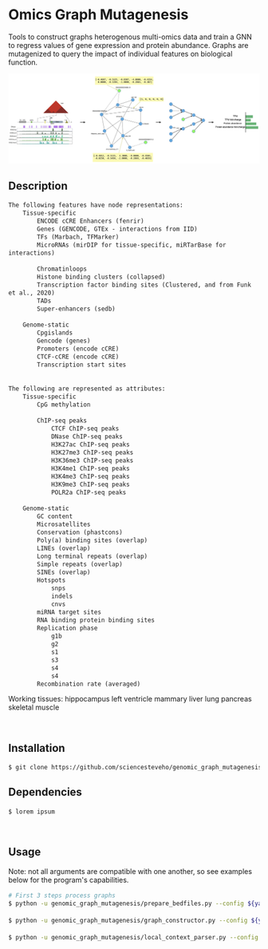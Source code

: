 # Omics Graph Mutagenesis
Tools to construct graphs heterogenous multi-omics data and train a GNN to regress values of gene expression and protein abundance. Graphs are mutagenized to query the impact of individual features on biological function.
&nbsp;

<div align="center">
    <img src='docs/_static/placeholder.png'>
</div>

## Description
    The following features have node representations:
        Tissue-specific
            ENCODE cCRE Enhancers (fenrir)
            Genes (GENCODE, GTEx - interactions from IID)
            TFs (Marbach, TFMarker)
            MicroRNAs (mirDIP for tissue-specific, miRTarBase for interactions)

            Chromatinloops
            Histone binding clusters (collapsed)
            Transcription factor binding sites (Clustered, and from Funk et al., 2020)
            TADs
            Super-enhancers (sedb)

        Genome-static
            Cpgislands
            Gencode (genes)
            Promoters (encode cCRE)
            CTCF-cCRE (encode cCRE)
            Transcription start sites


    The following are represented as attributes:
        Tissue-specific
            CpG methylation

            ChIP-seq peaks
                CTCF ChIP-seq peaks
                DNase ChIP-seq peaks
                H3K27ac ChIP-seq peaks
                H3K27me3 ChIP-seq peaks
                H3K36me3 ChIP-seq peaks
                H3K4me1 ChIP-seq peaks
                H3K4me3 ChIP-seq peaks
                H3K9me3 ChIP-seq peaks
                POLR2a ChIP-seq peaks

        Genome-static
            GC content
            Microsatellites
            Conservation (phastcons)
            Poly(a) binding sites (overlap)
            LINEs (overlap)
            Long terminal repeats (overlap)
            Simple repeats (overlap)
            SINEs (overlap)
            Hotspots
                snps
                indels
                cnvs 
            miRNA target sites
            RNA binding protein binding sites
            Replication phase
                g1b
                g2
                s1
                s3
                s4
                s4
            Recombination rate (averaged)


Working tissues:
    hippocampus
    left ventricle
    mammary
    liver
    lung
    pancreas
    skeletal muscle

&nbsp;

## Installation

```sh
$ git clone https://github.com/sciencesteveho/genomic_graph_mutagenesis.git
```

## Dependencies

```sh
$ lorem ipsum
```
&nbsp;

## Usage


Note: not all arguments are compatible with one another, so see examples below for the program's capabilities.
```sh
# First 3 steps process graphs
$ python -u genomic_graph_mutagenesis/prepare_bedfiles.py --config ${yaml}

$ python -u genomic_graph_mutagenesis/graph_constructor.py --config ${yaml}

$ python -u genomic_graph_mutagenesis/local_context_parser.py --config ${yaml}
```
